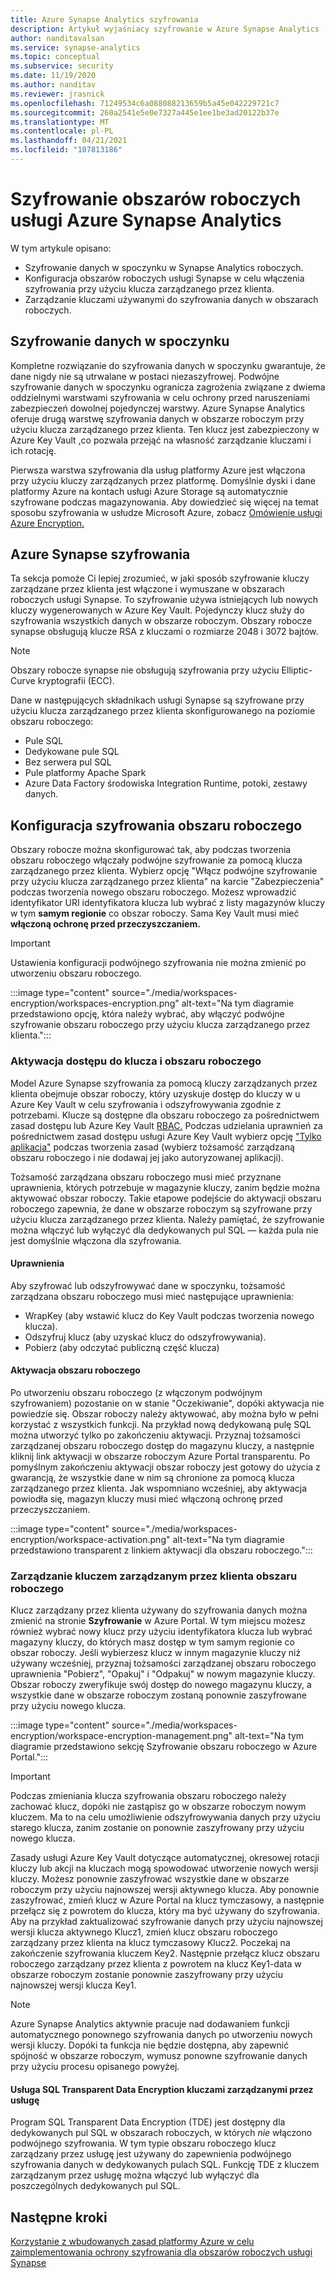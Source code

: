 ```yaml
---
title: Azure Synapse Analytics szyfrowania
description: Artykuł wyjaśniacy szyfrowanie w Azure Synapse Analytics
author: nanditavalsan
ms.service: synapse-analytics
ms.topic: conceptual
ms.subservice: security
ms.date: 11/19/2020
ms.author: nanditav
ms.reviewer: jrasnick
ms.openlocfilehash: 71249534c6a088088213659b5a45e042229721c7
ms.sourcegitcommit: 260a2541e5e0e7327a445e1ee1be3ad20122b37e
ms.translationtype: MT
ms.contentlocale: pl-PL
ms.lasthandoff: 04/21/2021
ms.locfileid: "107813186"
---
```

# <a name="encryption-for-azure-synapse-analytics-workspaces"></a>Szyfrowanie obszarów roboczych usługi Azure Synapse Analytics

W tym artykule opisano:
* Szyfrowanie danych w spoczynku w Synapse Analytics roboczych.
* Konfiguracja obszarów roboczych usługi Synapse w celu włączenia szyfrowania przy użyciu klucza zarządzanego przez klienta.
* Zarządzanie kluczami używanymi do szyfrowania danych w obszarach roboczych.

## <a name="encryption-of-data-at-rest"></a>Szyfrowanie danych w spoczynku

Kompletne rozwiązanie do szyfrowania danych w spoczynku gwarantuje, że dane nigdy nie są utrwalane w postaci niezaszyfrowej. Podwójne szyfrowanie danych w spoczynku ogranicza zagrożenia związane z dwiema oddzielnymi warstwami szyfrowania w celu ochrony przed naruszeniami zabezpieczeń dowolnej pojedynczej warstwy. Azure Synapse Analytics oferuje drugą warstwę szyfrowania danych w obszarze roboczym przy użyciu klucza zarządzanego przez klienta. Ten klucz jest zabezpieczony w Azure Key Vault [,](../../key-vault/general/overview.md)co pozwala przejąć na własność zarządzanie kluczami i ich rotację.

Pierwsza warstwa szyfrowania dla usług platformy Azure jest włączona przy użyciu kluczy zarządzanych przez platformę. Domyślnie dyski i dane platformy Azure na kontach usługi Azure Storage są automatycznie szyfrowane podczas magazynowania. Aby dowiedzieć się więcej na temat sposobu szyfrowania w usłudze Microsoft Azure, zobacz [Omówienie usługi Azure Encryption.](../../security/fundamentals/encryption-overview.md)

## <a name="azure-synapse-encryption"></a>Azure Synapse szyfrowania

Ta sekcja pomoże Ci lepiej zrozumieć, w jaki sposób szyfrowanie kluczy zarządzane przez klienta jest włączone i wymuszane w obszarach roboczych usługi Synapse. To szyfrowanie używa istniejących lub nowych kluczy wygenerowanych w Azure Key Vault. Pojedynczy klucz służy do szyfrowania wszystkich danych w obszarze roboczym. Obszary robocze synapse obsługują klucze RSA z kluczami o rozmiarze 2048 i 3072 bajtów.

> [!NOTE]
> Obszary robocze synapse nie obsługują szyfrowania przy użyciu Elliptic-Curve kryptografii (ECC).

Dane w następujących składnikach usługi Synapse są szyfrowane przy użyciu klucza zarządzanego przez klienta skonfigurowanego na poziomie obszaru roboczego:
* Pule SQL
 * Dedykowane pule SQL
 * Bez serwera pul SQL
* Pule platformy Apache Spark
* Azure Data Factory środowiska Integration Runtime, potoki, zestawy danych.

## <a name="workspace-encryption-configuration"></a>Konfiguracja szyfrowania obszaru roboczego

Obszary robocze można skonfigurować tak, aby podczas tworzenia obszaru roboczego włączały podwójne szyfrowanie za pomocą klucza zarządzanego przez klienta. Wybierz opcję "Włącz podwójne szyfrowanie przy użyciu klucza zarządzanego przez klienta" na karcie "Zabezpieczenia" podczas tworzenia nowego obszaru roboczego. Możesz wprowadzić identyfikator URI identyfikatora klucza lub wybrać z listy magazynów kluczy w tym **samym regionie** co obszar roboczy. Sama Key Vault musi mieć **włączoną ochronę przed przeczyszczaniem.**

> [!IMPORTANT]
> Ustawienia konfiguracji podwójnego szyfrowania nie można zmienić po utworzeniu obszaru roboczego.

:::image type="content" source="./media/workspaces-encryption/workspaces-encryption.png" alt-text="Na tym diagramie przedstawiono opcję, która należy wybrać, aby włączyć podwójne szyfrowanie obszaru roboczego przy użyciu klucza zarządzanego przez klienta.":::

### <a name="key-access-and-workspace-activation"></a>Aktywacja dostępu do klucza i obszaru roboczego

Model Azure Synapse szyfrowania za pomocą kluczy zarządzanych przez klienta obejmuje obszar roboczy, który uzyskuje dostęp do kluczy w u Azure Key Vault w celu szyfrowania i odszyfrowywania zgodnie z potrzebami. Klucze są dostępne dla obszaru roboczego za pośrednictwem zasad dostępu lub Azure Key Vault [RBAC.](../../key-vault/general/rbac-guide.md) Podczas udzielania uprawnień za pośrednictwem zasad dostępu usługi Azure Key Vault wybierz opcję ["Tylko aplikacja"](../../key-vault/general/security-features.md#key-vault-authentication-options) podczas tworzenia zasad (wybierz tożsamość zarządzaną obszaru roboczego i nie dodawaj jej jako autoryzowanej aplikacji).

 Tożsamość zarządzana obszaru roboczego musi mieć przyznane uprawnienia, których potrzebuje w magazynie kluczy, zanim będzie można aktywować obszar roboczy. Takie etapowe podejście do aktywacji obszaru roboczego zapewnia, że dane w obszarze roboczym są szyfrowane przy użyciu klucza zarządzanego przez klienta. Należy pamiętać, że szyfrowanie można włączyć lub wyłączyć dla dedykowanych pul SQL — każda pula nie jest domyślnie włączona dla szyfrowania.

#### <a name="permissions"></a>Uprawnienia

Aby szyfrować lub odszyfrowywać dane w spoczynku, tożsamość zarządzana obszaru roboczego musi mieć następujące uprawnienia:
* WrapKey (aby wstawić klucz do Key Vault podczas tworzenia nowego klucza).
* Odszyfruj klucz (aby uzyskać klucz do odszyfrowywania).
* Pobierz (aby odczytać publiczną część klucza)

#### <a name="workspace-activation"></a>Aktywacja obszaru roboczego

Po utworzeniu obszaru roboczego (z włączonym podwójnym szyfrowaniem) pozostanie on w stanie "Oczekiwanie", dopóki aktywacja nie powiedzie się. Obszar roboczy należy aktywować, aby można było w pełni korzystać z wszystkich funkcji. Na przykład nową dedykowaną pulę SQL można utworzyć tylko po zakończeniu aktywacji. Przyznaj tożsamości zarządzanej obszaru roboczego dostęp do magazynu kluczy, a następnie kliknij link aktywacji w obszarze roboczym Azure Portal transparentu. Po pomyślnym zakończeniu aktywacji obszar roboczy jest gotowy do użycia z gwarancją, że wszystkie dane w nim są chronione za pomocą klucza zarządzanego przez klienta. Jak wspomniano wcześniej, aby aktywacja powiodła się, magazyn kluczy musi mieć włączoną ochronę przed przeczyszczaniem.

:::image type="content" source="./media/workspaces-encryption/workspace-activation.png" alt-text="Na tym diagramie przedstawiono transparent z linkiem aktywacji dla obszaru roboczego.":::


### <a name="manage-the-workspace-customer-managed-key"></a>Zarządzanie kluczem zarządzanym przez klienta obszaru roboczego 

Klucz zarządzany przez klienta używany do szyfrowania danych można zmienić na stronie **Szyfrowanie** w Azure Portal. W tym miejscu możesz również wybrać nowy klucz przy użyciu identyfikatora klucza lub wybrać magazyny kluczy, do których masz dostęp w tym samym regionie co obszar roboczy. Jeśli wybierzesz klucz w innym magazynie kluczy niż używany wcześniej, przyznaj tożsamości zarządzanej obszaru roboczego uprawnienia "Pobierz", "Opakuj" i "Odpakuj" w nowym magazynie kluczy. Obszar roboczy zweryfikuje swój dostęp do nowego magazynu kluczy, a wszystkie dane w obszarze roboczym zostaną ponownie zaszyfrowane przy użyciu nowego klucza.

:::image type="content" source="./media/workspaces-encryption/workspace-encryption-management.png" alt-text="Na tym diagramie przedstawiono sekcję Szyfrowanie obszaru roboczego w Azure Portal.":::

>[!IMPORTANT]
>Podczas zmieniania klucza szyfrowania obszaru roboczego należy zachować klucz, dopóki nie zastąpisz go w obszarze roboczym nowym kluczem. Ma to na celu umożliwienie odszyfrowywania danych przy użyciu starego klucza, zanim zostanie on ponownie zaszyfrowany przy użyciu nowego klucza.

Zasady usługi Azure Key Vault dotyczące automatycznej, okresowej rotacji kluczy lub akcji na kluczach mogą spowodować utworzenie nowych wersji kluczy. Możesz ponownie zaszyfrować wszystkie dane w obszarze roboczym przy użyciu najnowszej wersji aktywnego klucza. Aby ponownie zaszyfrować, zmień klucz w Azure Portal na klucz tymczasowy, a następnie przełącz się z powrotem do klucza, który ma być używany do szyfrowania. Aby na przykład zaktualizować szyfrowanie danych przy użyciu najnowszej wersji klucza aktywnego Klucz1, zmień klucz obszaru roboczego zarządzany przez klienta na klucz tymczasowy Klucz2. Poczekaj na zakończenie szyfrowania kluczem Key2. Następnie przełącz klucz obszaru roboczego zarządzany przez klienta z powrotem na klucz Key1-data w obszarze roboczym zostanie ponownie zaszyfrowany przy użyciu najnowszej wersji klucza Key1.

> [!NOTE]
> Azure Synapse Analytics aktywnie pracuje nad dodawaniem funkcji automatycznego ponownego szyfrowania danych po utworzeniu nowych wersji kluczy. Dopóki ta funkcja nie będzie dostępna, aby zapewnić spójność w obszarze roboczym, wymusz ponowne szyfrowanie danych przy użyciu procesu opisanego powyżej.

#### <a name="sql-transparent-data-encryption-with-service-managed-keys"></a>Usługa SQL Transparent Data Encryption kluczami zarządzanymi przez usługę

Program SQL Transparent Data Encryption (TDE) jest dostępny dla dedykowanych pul SQL w obszarach roboczych, w których *nie* włączono podwójnego szyfrowania. W tym typie obszaru roboczego klucz zarządzany przez usługę jest używany do zapewnienia podwójnego szyfrowania danych w dedykowanych pulach SQL. Funkcję TDE z kluczem zarządzanym przez usługę można włączyć lub wyłączyć dla poszczególnych dedykowanych pul SQL.

## <a name="next-steps"></a>Następne kroki

[Korzystanie z wbudowanych zasad platformy Azure w celu zaimplementowania ochrony szyfrowania dla obszarów roboczych usługi Synapse](../policy-reference.md)

